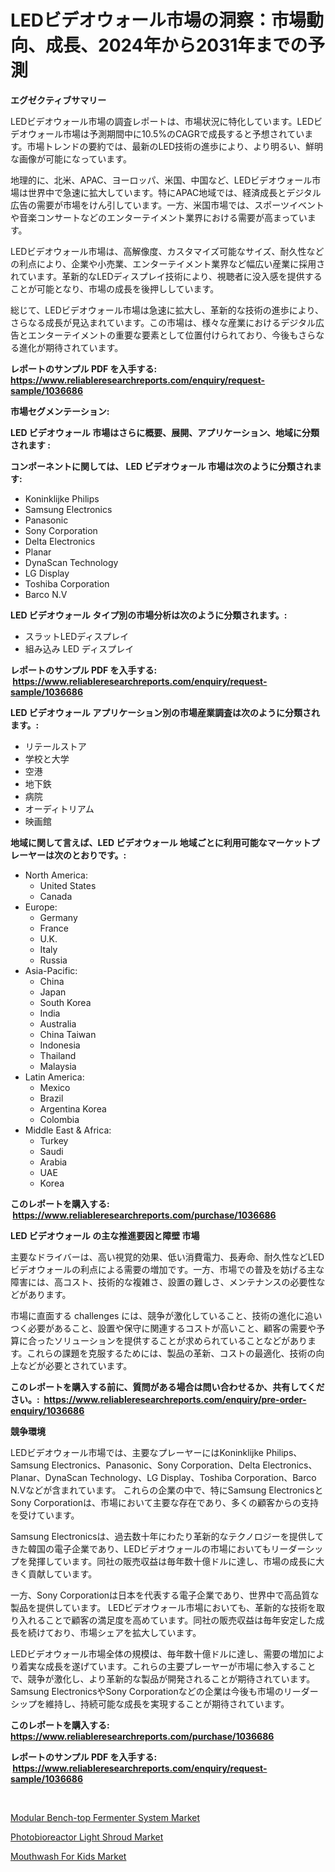 <p><h1>LEDビデオウォール市場の洞察：市場動向、成長、2024年から2031年までの予測</h1></p><p><strong>エグゼクティブサマリー</strong></p>
<p><p>LEDビデオウォール市場の調査レポートは、市場状況に特化しています。LEDビデオウォール市場は予測期間中に10.5%のCAGRで成長すると予想されています。市場トレンドの要約では、最新のLED技術の進歩により、より明るい、鮮明な画像が可能になっています。</p><p>地理的に、北米、APAC、ヨーロッパ、米国、中国など、LEDビデオウォール市場は世界中で急速に拡大しています。特にAPAC地域では、経済成長とデジタル広告の需要が市場をけん引しています。一方、米国市場では、スポーツイベントや音楽コンサートなどのエンターテイメント業界における需要が高まっています。</p><p>LEDビデオウォール市場は、高解像度、カスタマイズ可能なサイズ、耐久性などの利点により、企業や小売業、エンターテイメント業界など幅広い産業に採用されています。革新的なLEDディスプレイ技術により、視聴者に没入感を提供することが可能となり、市場の成長を後押ししています。</p><p>総じて、LEDビデオウォール市場は急速に拡大し、革新的な技術の進歩により、さらなる成長が見込まれています。この市場は、様々な産業におけるデジタル広告とエンターテイメントの重要な要素として位置付けられており、今後もさらなる進化が期待されています。</p></p>
<p><strong>レポートのサンプル PDF を入手する: <a href="https://www.reliableresearchreports.com/enquiry/request-sample/1036686">https://www.reliableresearchreports.com/enquiry/request-sample/1036686</a></strong></p>
<p><strong>市場セグメンテーション:</strong></p>
<p><strong> LED ビデオウォール 市場はさらに概要、展開、アプリケーション、地域に分類されます :</strong></p>
<p><strong>コンポーネントに関しては、 LED ビデオウォール 市場は次のように分類されます: &nbsp;</strong></p>
<p><ul><li>Koninklijke Philips</li><li>Samsung Electronics</li><li>Panasonic</li><li>Sony Corporation</li><li>Delta Electronics</li><li>Planar</li><li>DynaScan Technology</li><li>LG Display</li><li>Toshiba Corporation</li><li>Barco N.V</li></ul></p>
<p><strong> LED ビデオウォール タイプ別の市場分析は次のように分類されます。:</strong></p>
<p><ul><li>スラットLEDディスプレイ</li><li>組み込み LED ディスプレイ</li></ul></p>
<p><strong>レポートのサンプル PDF を入手する: &nbsp;<a href="https://www.reliableresearchreports.com/enquiry/request-sample/1036686">https://www.reliableresearchreports.com/enquiry/request-sample/1036686</a></strong></p>
<p><strong> LED ビデオウォール アプリケーション別の市場産業調査は次のように分類されます。:</strong></p>
<p><ul><li>リテールストア</li><li>学校と大学</li><li>空港</li><li>地下鉄</li><li>病院</li><li>オーディトリアム</li><li>映画館</li></ul></p>
<p><strong>地域に関して言えば、LED ビデオウォール 地域ごとに利用可能なマーケットプレーヤーは次のとおりです。:</strong></p>
<p><ul>
    <li>
        North America:
        <ul>
            <li>United States</li>
            <li>Canada</li>
        </ul>
    </li>
    <li>
        Europe:
        <ul>
            <li>Germany</li>
            <li>France</li>
            <li>U.K.</li>
            <li>Italy</li>
            <li>Russia</li>
        </ul>
    </li>
    <li>
        Asia-Pacific:
        <ul>
            <li>China</li>
            <li>Japan</li>
            <li>South Korea</li>
            <li>India</li>
            <li>Australia</li>
            <li>China Taiwan</li>
            <li>Indonesia</li>
            <li>Thailand</li>
            <li>Malaysia</li>
        </ul>
    </li>
    <li>
        Latin America:
        <ul>
            <li>Mexico</li>
            <li>Brazil</li>
            <li>Argentina Korea</li>
            <li>Colombia</li>
        </ul>
    </li>
    <li>
        Middle East & Africa:
        <ul>
            <li>Turkey</li>
            <li>Saudi</li>
            <li>Arabia</li>
            <li>UAE</li>
            <li>Korea</li>
        </ul>
    </li>
    </ul></p>
<p><strong>このレポートを購入する: &nbsp;<a href="https://www.reliableresearchreports.com/purchase/1036686">https://www.reliableresearchreports.com/purchase/1036686</a></strong></p>
<p><strong>LED ビデオウォール の主な推進要因と障壁 市場</strong></p>
<p><p>主要なドライバーは、高い視覚的効果、低い消費電力、長寿命、耐久性などLEDビデオウォールの利点による需要の増加です。一方、市場での普及を妨げる主な障害には、高コスト、技術的な複雑さ、設置の難しさ、メンテナンスの必要性などがあります。</p><p>市場に直面する challenges には、競争が激化していること、技術の進化に追いつく必要があること、設置や保守に関連するコストが高いこと、顧客の需要や予算に合ったソリューションを提供することが求められていることなどがあります。これらの課題を克服するためには、製品の革新、コストの最適化、技術の向上などが必要とされています。</p></p>
<p><strong>このレポートを購入する前に、質問がある場合は問い合わせるか、共有してください。:&nbsp; <a href="https://www.reliableresearchreports.com/enquiry/pre-order-enquiry/1036686">https://www.reliableresearchreports.com/enquiry/pre-order-enquiry/1036686</a></strong></p>
<p><strong>競争環境</strong></p>
<p><p>LEDビデオウォール市場では、主要なプレーヤーにはKoninklijke Philips、Samsung Electronics、Panasonic、Sony Corporation、Delta Electronics、Planar、DynaScan Technology、LG Display、Toshiba Corporation、Barco N.Vなどが含まれています。 これらの企業の中で、特にSamsung ElectronicsとSony Corporationは、市場において主要な存在であり、多くの顧客からの支持を受けています。 </p><p>Samsung Electronicsは、過去数十年にわたり革新的なテクノロジーを提供してきた韓国の電子企業であり、LEDビデオウォールの市場においてもリーダーシップを発揮しています。同社の販売収益は毎年数十億ドルに達し、市場の成長に大きく貢献しています。</p><p>一方、Sony Corporationは日本を代表する電子企業であり、世界中で高品質な製品を提供しています。 LEDビデオウォール市場においても、革新的な技術を取り入れることで顧客の満足度を高めています。同社の販売収益は毎年安定した成長を続けており、市場シェアを拡大しています。</p><p>LEDビデオウォール市場全体の規模は、毎年数十億ドルに達し、需要の増加により着実な成長を遂げています。これらの主要プレーヤーが市場に参入することで、競争が激化し、より革新的な製品が開発されることが期待されています。Samsung ElectronicsやSony Corporationなどの企業は今後も市場のリーダーシップを維持し、持続可能な成長を実現することが期待されています。</p></p>
<p><strong>このレポートを購入する: &nbsp; <a href="https://www.reliableresearchreports.com/purchase/1036686">https://www.reliableresearchreports.com/purchase/1036686</a></strong></p>
<p><strong>レポートのサンプル PDF を入手する: &nbsp;<a href="https://www.reliableresearchreports.com/enquiry/request-sample/1036686">https://www.reliableresearchreports.com/enquiry/request-sample/1036686</a></strong><strong></strong></p>
<p>&nbsp;</p>
<p><p><a href="https://view.publitas.com/reportprime-1/modular-bench-top-fermenter-system-market-research-report-the-key-to-successful-business-strategy-forecasted-for-period-from-2023-2030/">Modular Bench-top Fermenter System Market</a></p><p><a href="https://view.publitas.com/reportprime-1/photobioreactor-light-shroud-market-size-global-industry-overview-market-segmentation-and-forecast-2023-to-2030/">Photobioreactor Light Shroud Market</a></p><p><a href="https://view.publitas.com/reportprime-1/mouthwash-for-kids-market-size-global-industry-overview-market-segmentation-and-forecast-2023-to-2030/">Mouthwash For Kids Market</a></p></p>